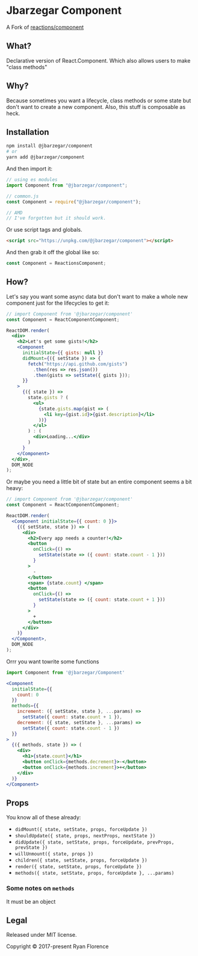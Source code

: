 # Jbarzegar Component

A Fork of [reactions/component](https://github.com/reactions/component)

## What?

Declarative version of React.Component.
Which also allows users to make "class methods"

## Why?

Because sometimes you want a lifecycle, class methods or some state but don't want to create a new component. Also, this stuff is composable as heck.

## Installation

```bash
npm install @jbarzegar/component
# or
yarn add @jbarzegar/component
```

And then import it:

```js
// using es modules
import Component from "@jbarzegar/component";

// common.js
const Component = require("@jbarzegar/component");

// AMD
// I've forgotten but it should work.
```

Or use script tags and globals.

```html
<script src="https://unpkg.com/@jbarzegar/component"></script>
```

And then grab it off the global like so:

```js
const Component = ReactionsComponent;
```

## How?

Let's say you want some async data but don't want to make a whole new component just for the lifecycles to get it:

```jsx
// import Component from '@jbarzegar/component'
const Component = ReactComponentComponent;

ReactDOM.render(
  <div>
    <h2>Let's get some gists!</h2>
    <Component
      initialState={{ gists: null }}
      didMount={({ setState }) => {
        fetch("https://api.github.com/gists")
          .then(res => res.json())
          .then(gists => setState({ gists }));
      }}
    >
      {({ state }) =>
        state.gists ? (
          <ul>
            {state.gists.map(gist => (
              <li key={gist.id}>{gist.description}</li>
            ))}
          </ul>
        ) : (
          <div>Loading...</div>
        )
      }
    </Component>
  </div>,
  DOM_NODE
);
```

Or maybe you need a little bit of state but an entire component
seems a bit heavy:

```jsx
// import Component from '@jbarzegar/component'
const Component = ReactComponentComponent;

ReactDOM.render(
  <Component initialState={{ count: 0 }}>
    {({ setState, state }) => (
      <div>
        <h2>Every app needs a counter!</h2>
        <button
          onClick={() =>
            setState(state => ({ count: state.count - 1 }))
          }
        >
          -
        </button>
        <span> {state.count} </span>
        <button
          onClick={() =>
            setState(state => ({ count: state.count + 1 }))
          }
        >
          +
        </button>
      </div>
    )}
  </Component>,
  DOM_NODE
);
```

Orrr you want towrite some functions

```jsx
import Component from '@jbarzegar/Component'

<Component
  initialState={{
    count: 0
  }}
  methods={{
    increment: ({ setState, state }, ...params) =>
      setState({ count: state.count + 1 }),
    decrement: ({ state, setState }, ...params) =>
      setState({ count: state.count - 1 })
  }}
>
  {({ methods, state }) => (
    <div>
      <h1>{state.count}</h1>
      <button onClick={methods.decrement}>-</button>
      <button onClick={methods.increment}>+</button>
    </div>
  )}
</Component>
```

## Props

You know all of these already:

* `didMount({ state, setState, props, forceUpdate })`
* `shouldUpdate({ state, props, nextProps, nextState })`
* `didUpdate({ state, setState, props, forceUpdate, prevProps, prevState })`
* `willUnmount({ state, props })`
* `children({ state, setState, props, forceUpdate })`
* `render({ state, setState, props, forceUpdate })`
* `methods({ state, setState, props, forceUpdate }, ...params)`

### Some notes on `methods`

It must be an object

## Legal

Released under MIT license.

Copyright &copy; 2017-present Ryan Florence
